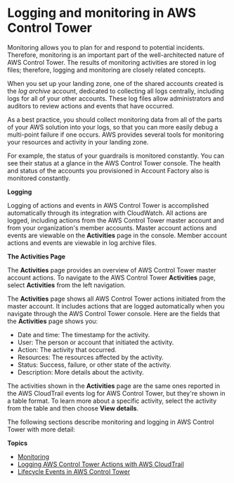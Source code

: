 # Logging and monitoring in AWS Control Tower<a name="logging-and-monitoring"></a>

Monitoring allows you to plan for and respond to potential incidents\. Therefore, monitoring is an important part of the well\-architected nature of AWS Control Tower\. The results of monitoring activities are stored in log files; therefore, logging and monitoring are closely related concepts\.

When you set up your landing zone, one of the shared accounts created is the *log archive* account, dedicated to collecting all logs centrally, including logs for all of your other accounts\. These log files allow administrators and auditors to review actions and events that have occurred\. 

As a best practice, you should collect monitoring data from all of the parts of your AWS solution into your logs, so that you can more easily debug a multi\-point failure if one occurs\. AWS provides several tools for monitoring your resources and activity in your landing zone\.

For example, the status of your guardrails is monitored constantly\. You can see their status at a glance in the AWS Control Tower console\. The health and status of the accounts you provisioned in Account Factory also is monitored constantly\.

**Logging**

Logging of actions and events in AWS Control Tower is accomplished automatically through its integration with CloudWatch\. All actions are logged, including actions from the AWS Control Tower master account and from your organization's member accounts\. Master account actions and events are viewable on the **Activities** page in the console\. Member account actions and events are viewable in log archive files\.

**The **Activities** Page**

The **Activities** page provides an overview of AWS Control Tower master account actions\. To navigate to the AWS Control Tower **Activities** page, select **Activities** from the left navigation\.

The **Activities** page shows all AWS Control Tower actions initiated from the master account\. It includes actions that are logged automatically when you navigate through the AWS Control Tower console\. Here are the fields that the **Activities** page shows you: 
+ Date and time: The timestamp for the activity\.
+ User: The person or account that initiated the activity\.
+ Action: The activity that occurred\.
+ Resources: The resources affected by the activity\.
+ Status: Success, failure, or other state of the activity\.
+ Description: More details about the activity\.

The activities shown in the **Activities** page are the same ones reported in the AWS CloudTrail events log for AWS Control Tower, but they're shown in a table format\. To learn more about a specific activity, select the activity from the table and then choose **View details**\.

The following sections describe monitoring and logging in AWS Control Tower with more detail:

**Topics**
+ [Monitoring ](monitoring-overview.md)
+  [Logging AWS Control Tower Actions with AWS CloudTrail](logging-using-cloudtrail.md)
+ [Lifecycle Events in AWS Control Tower](lifecycle-events.md)